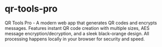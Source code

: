 # qr-tools-pro
QR Tools Pro - A modern web app that generates QR codes and encrypts messages. Features instant QR code creation with multiple sizes, AES message encryption/decryption, and a sleek black-orange design. All processing happens locally in your browser for security and speed.
